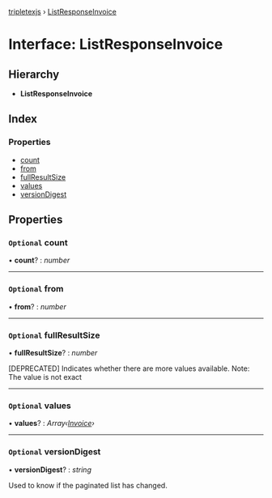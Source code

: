 [tripletexjs](../README.md) › [ListResponseInvoice](listresponseinvoice.md)

# Interface: ListResponseInvoice

## Hierarchy

* **ListResponseInvoice**

## Index

### Properties

* [count](listresponseinvoice.md#optional-count)
* [from](listresponseinvoice.md#optional-from)
* [fullResultSize](listresponseinvoice.md#optional-fullresultsize)
* [values](listresponseinvoice.md#optional-values)
* [versionDigest](listresponseinvoice.md#optional-versiondigest)

## Properties

### `Optional` count

• **count**? : *number*

___

### `Optional` from

• **from**? : *number*

___

### `Optional` fullResultSize

• **fullResultSize**? : *number*

[DEPRECATED] Indicates whether there are more values available. Note: The value is not exact

___

### `Optional` values

• **values**? : *Array‹[Invoice](../modules/invoice.md)›*

___

### `Optional` versionDigest

• **versionDigest**? : *string*

Used to know if the paginated list has changed.
